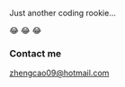 

Just another coding rookie...

:joy: :joy: :joy:


### Contact me

[zhengcao09@hotmail.com](mailto:zhengcao09@hotmail.com)
